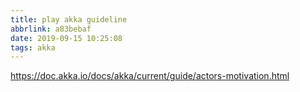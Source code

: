 ```yaml
---
title: play akka guideline
abbrlink: a83bebaf
date: 2019-09-15 10:25:08
tags: akka
---
```


https://doc.akka.io/docs/akka/current/guide/actors-motivation.html
